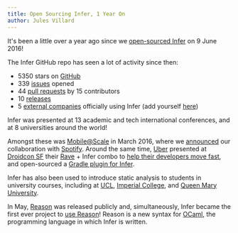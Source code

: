 ```yaml
---
title: Open Sourcing Infer, 1 Year On
author: Jules Villard
---
```


It's been a little over a year ago since we
[open-sourced Infer](https://github.com/facebook/infer/commit/b8982270f2423864c236ff8dcdbeb5cd82aa6002)
on 9 June 2016!

The Infer GitHub repo has seen a lot of activity since then:

- 5350 stars on [GitHub](https://github.com/facebook/infer)
- 339 [issues](https://github.com/facebook/infer/issues) opened
- 44 [pull requests](https://github.com/facebook/infer/pulls) by 15 contributors
- 10 [releases](https://github.com/facebook/infer/releases/)
- 5 [external companies](/#who-uses-infer) officially using Infer (add yourself
  [here](https://github.com/facebook/infer/edit/main/website/src/pages/index.js))

Infer was presented at 13 academic and tech international conferences, and at 8
universities around the world!

Amongst these was
[Mobile@Scale](https://code.facebook.com/posts/1566627733629653/mobile-scale-london-recap/)
in March 2016, where we [announced](/blog/2016/03/17/collaboration-with-spotify)
our collaboration with [Spotify](https://www.spotify.com/). Around the same
time, [Uber](https://www.uber.com/) presented at
[Droidcon SF](http://sf.droidcon.com/) their
[Rave](https://github.com/uber-common/rave) + Infer combo to
[help their developers move fast](https://speakerdeck.com/lukestclair/frameworks-for-coding-confidence),
and open-sourced a
[Gradle plugin for Infer](https://github.com/uber-common/infer-plugin).

Infer has also been used to introduce static analysis to students in university
courses, including at [UCL](http://www.ucl.ac.uk/),
[Imperial College](http://www.imperial.ac.uk/), and
[Queen Mary University](http://www.qmul.ac.uk/).

In May, [Reason](http://facebook.github.io/reason/) was released publicly and,
simultaneously, Infer became the first ever project to
[use Reason](https://github.com/facebook/infer/commit/885beed0b14e8ef4b6e8a0aa3f4239e60c4e567b)!
Reason is a new syntax for [OCaml](http://ocaml.org/), the programming language
in which Infer is written.

